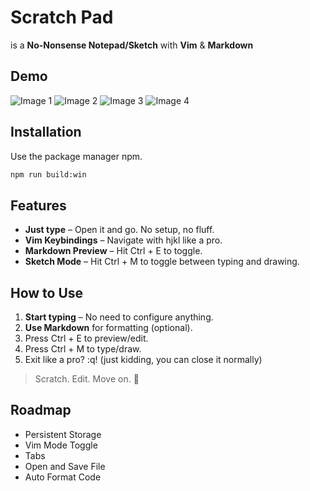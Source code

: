 # Scratch Pad

is a **No-Nonsense Notepad/Sketch** with **Vim** & **Markdown** 

## Demo
![Image 1](https://i.imgur.com/BarY37F.png)
![Image 2](https://i.imgur.com/RK8Wzmr.png)
![Image 3](https://i.imgur.com/ZQFZfUj.png)
![Image 4](https://i.imgur.com/5x1RIzt.png)

## Installation

Use the package manager npm.

```bash
npm run build:win 
```

## Features  
- **Just type** – Open it and go. No setup, no fluff.
- **Vim Keybindings** – Navigate with hjkl like a pro.
- **Markdown Preview** – Hit Ctrl + E to toggle.
- **Sketch Mode** – Hit Ctrl + M to toggle between typing and drawing.

## How to Use  
1. **Start typing** – No need to configure anything.  
2. **Use Markdown** for formatting (optional).  
3. Press Ctrl + E to preview/edit.
4. Press Ctrl + M to type/draw.
5. Exit like a pro? :q! (just kidding, you can close it normally) 

> Scratch. Edit. Move on. 🚀  

## Roadmap
- Persistent Storage
- Vim Mode Toggle
- Tabs
- Open and Save File
- Auto Format Code
